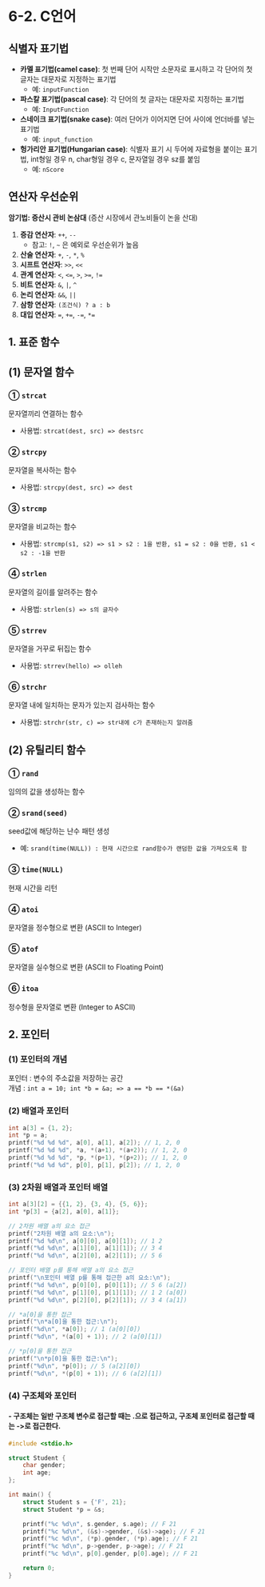 # 6-2. C언어

## 식별자 표기법

- **카멜 표기법(camel case)**: 첫 번째 단어 시작만 소문자로 표시하고 각 단어의 첫 글자는 대문자로 지정하는 표기법
  - 예: `inputFunction`
- **파스칼 표기법(pascal case)**: 각 단어의 첫 글자는 대문자로 지정하는 표기법
  - 예: `InputFunction`
- **스네이크 표기법(snake case)**: 여러 단어가 이어지면 단어 사이에 언더바를 넣는 표기법
  - 예: `input_function`
- **헝가리안 표기법(Hungarian case)**: 식별자 표기 시 두어에 자료형을 붙이는 표기법, int형일 경우 n, char형일 경우 c, 문자열일 경우 sz를 붙임
  - 예: `nScore`

## 연산자 우선순위

**암기법: 증산시 관비 논삼대** (증산 시장에서 관노비들이 논을 산대)

1. **증감 연산자**: `++`, `--`
   - 참고: `!`, `~` 은 예외로 우선순위가 높음
2. **산술 연산자**: `+`, `-`, `*`, `%`
3. **시프트 연산자**: `>>`, `<<`
4. **관계 연산자**: `<`, `<=`, `>`, `>=`, `!=`
5. **비트 연산자**: `&`, `|`, `^`
6. **논리 연산자**: `&&`, `||`
7. **삼항 연산자**: `(조건식) ? a : b`
8. **대입 연산자**: `=`, `+=`, `-=`, `*=`

## 1. 표준 함수

## (1) 문자열 함수

### ① `strcat`
문자열끼리 연결하는 함수 
- 사용법: `strcat(dest, src) => destsrc`

### ② `strcpy`
문자열을 복사하는 함수
- 사용법: `strcpy(dest, src) => dest`

### ③ `strcmp`
문자열을 비교하는 함수
- 사용법: `strcmp(s1, s2) => s1 > s2 : 1을 반환, s1 = s2 : 0을 반환, s1 < s2 : -1을 반환`

### ④ `strlen`
문자열의 길이를 알려주는 함수
- 사용법: `strlen(s) => s의 글자수`

### ⑤ `strrev`
문자열을 거꾸로 뒤집는 함수
- 사용법: `strrev(hello) => olleh`

### ⑥ `strchr`
문자열 내에 일치하는 문자가 있는지 검사하는 함수
- 사용법: `strchr(str, c) => str내에 c가 존재하는지 알려줌`

## (2) 유틸리티 함수

### ① `rand`
임의의 값을 생성하는 함수

### ② `srand(seed)`
seed값에 해당하는 난수 패턴 생성
- 예: `srand(time(NULL)) : 현재 시간으로 rand함수가 랜덤한 값을 가져오도록 함`

### ③ `time(NULL)`
현재 시간을 리턴

### ④ `atoi`
문자열을 정수형으로 변환 (ASCII to Integer)

### ⑤ `atof`
문자열을 실수형으로 변환 (ASCII to Floating Point)

### ⑥ `itoa`
정수형을 문자열로 변환 (Integer to ASCII)

## 2. 포인터

### (1) 포인터의 개념
포인터 : 변수의 주소값을 저장하는 공간  
개념 : `int a = 10; int *b = &a; => a == *b == *(&a)`

### (2) 배열과 포인터

```c
int a[3] = {1, 2};
int *p = a;
printf("%d %d %d", a[0], a[1], a[2]); // 1, 2, 0
printf("%d %d %d", *a, *(a+1), *(a+2)); // 1, 2, 0
printf("%d %d %d", *p, *(p+1), *(p+2)); // 1, 2, 0
printf("%d %d %d", p[0], p[1], p[2]); // 1, 2, 0
```

### (3) 2차원 배열과 포인터 배열

```c
int a[3][2] = {{1, 2}, {3, 4}, {5, 6}};
int *p[3] = {a[2], a[0], a[1]};

// 2차원 배열 a의 요소 접근
printf("2차원 배열 a의 요소:\n");
printf("%d %d\n", a[0][0], a[0][1]); // 1 2
printf("%d %d\n", a[1][0], a[1][1]); // 3 4
printf("%d %d\n", a[2][0], a[2][1]); // 5 6

// 포인터 배열 p를 통해 배열 a의 요소 접근
printf("\n포인터 배열 p를 통해 접근한 a의 요소:\n");
printf("%d %d\n", p[0][0], p[0][1]); // 5 6 (a[2])
printf("%d %d\n", p[1][0], p[1][1]); // 1 2 (a[0])
printf("%d %d\n", p[2][0], p[2][1]); // 3 4 (a[1])

// *a[0]을 통한 접근
printf("\n*a[0]을 통한 접근:\n");
printf("%d\n", *a[0]); // 1 (a[0][0])
printf("%d\n", *(a[0] + 1)); // 2 (a[0][1])

// *p[0]을 통한 접근
printf("\n*p[0]을 통한 접근:\n");
printf("%d\n", *p[0]); // 5 (a[2][0])
printf("%d\n", *(p[0] + 1)); // 6 (a[2][1])
```

### (4) 구조체와 포인터
#### - 구조체는 일반 구조체 변수로 접근할 때는 .으로 접근하고, 구조체 포인터로 접근할 때는 ->로 접근한다.

```c
#include <stdio.h>

struct Student {
    char gender;
    int age;
};

int main() {
    struct Student s = {'F', 21};
    struct Student *p = &s;

    printf("%c %d\n", s.gender, s.age); // F 21
    printf("%c %d\n", (&s)->gender, (&s)->age); // F 21
    printf("%c %d\n", (*p).gender, (*p).age); // F 21
    printf("%c %d\n", p->gender, p->age); // F 21
    printf("%c %d\n", p[0].gender, p[0].age); // F 21

    return 0;
}
```
